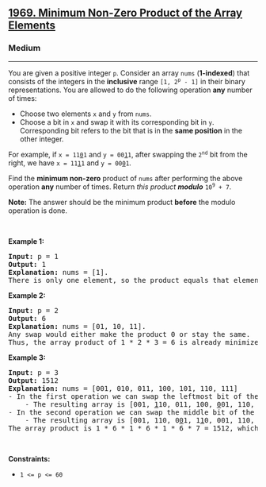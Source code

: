 <h2><a href="https://leetcode.com/problems/minimum-non-zero-product-of-the-array-elements">1969. Minimum Non-Zero Product of the Array Elements</a></h2><h3>Medium</h3><hr><p>You are given a positive integer <code>p</code>. Consider an array <code>nums</code> (<strong>1-indexed</strong>) that consists of the integers in the <strong>inclusive</strong> range <code>[1, 2<sup>p</sup> - 1]</code> in their binary representations. You are allowed to do the following operation <strong>any</strong> number of times:</p>

<ul>
	<li>Choose two elements <code>x</code> and <code>y</code> from <code>nums</code>.</li>
	<li>Choose a bit in <code>x</code> and swap it with its corresponding bit in <code>y</code>. Corresponding bit refers to the bit that is in the <strong>same position</strong> in the other integer.</li>
</ul>

<p>For example, if <code>x = 11<u>0</u>1</code> and <code>y = 00<u>1</u>1</code>, after swapping the <code>2<sup>nd</sup></code> bit from the right, we have <code>x = 11<u>1</u>1</code> and <code>y = 00<u>0</u>1</code>.</p>

<p>Find the <strong>minimum non-zero</strong> product of <code>nums</code> after performing the above operation <strong>any</strong> number of times. Return <em>this product</em><em> <strong>modulo</strong> </em><code>10<sup>9</sup> + 7</code>.</p>

<p><strong>Note:</strong> The answer should be the minimum product <strong>before</strong> the modulo operation is done.</p>

<p>&nbsp;</p>
<p><strong class="example">Example 1:</strong></p>

<pre>
<strong>Input:</strong> p = 1
<strong>Output:</strong> 1
<strong>Explanation:</strong> nums = [1].
There is only one element, so the product equals that element.
</pre>

<p><strong class="example">Example 2:</strong></p>

<pre>
<strong>Input:</strong> p = 2
<strong>Output:</strong> 6
<strong>Explanation:</strong> nums = [01, 10, 11].
Any swap would either make the product 0 or stay the same.
Thus, the array product of 1 * 2 * 3 = 6 is already minimized.
</pre>

<p><strong class="example">Example 3:</strong></p>

<pre>
<strong>Input:</strong> p = 3
<strong>Output:</strong> 1512
<strong>Explanation:</strong> nums = [001, 010, 011, 100, 101, 110, 111]
- In the first operation we can swap the leftmost bit of the second and fifth elements.
    - The resulting array is [001, <u>1</u>10, 011, 100, <u>0</u>01, 110, 111].
- In the second operation we can swap the middle bit of the third and fourth elements.
    - The resulting array is [001, 110, 0<u>0</u>1, 1<u>1</u>0, 001, 110, 111].
The array product is 1 * 6 * 1 * 6 * 1 * 6 * 7 = 1512, which is the minimum possible product.
</pre>

<p>&nbsp;</p>
<p><strong>Constraints:</strong></p>

<ul>
	<li><code>1 &lt;= p &lt;= 60</code></li>
</ul>
